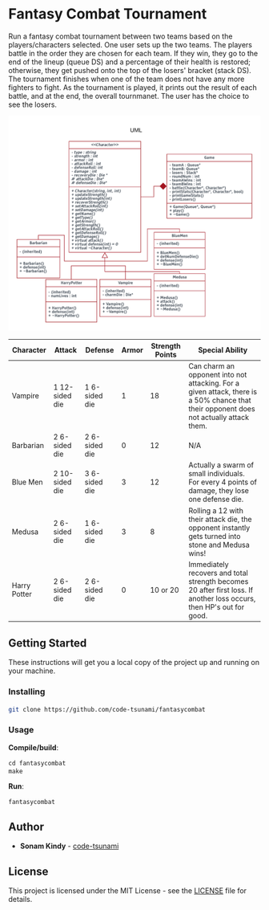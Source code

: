 # Fantasy Combat Tournament

Run a fantasy combat tournament between two teams based on the players/characters selected. One user sets up the two teams. The players battle in the order they are chosen for each team. If they win, they go to the end of the lineup (queue DS) and a percentage of their health is restored; otherwise, they get pushed onto the top of the losers' bracket (stack DS). The tournament finishes when one of the team does not have any more fighters to fight. As the tournament is played, it prints out the result of each battle, and at the end, the overall tournmanet. The user has the choice to see the losers. 

![](UML.png?)

| Character		| Attack		| Defense		| Armor			| Strength Points 	| Special Ability 	|
| ------------- | ------------- | ------------- | ------------- | ----------------- | ----------------- |
| Vampire		| 1 12-sided die| 1 6-sided die | 1				| 18				| Can charm an opponent into not attacking. For a given attack, there is a 50% chance that their opponent does not actually attack them. |
| Barbarian		| 2 6-sided die	| 2 6-sided die | 0				| 12				| N/A  				|
| Blue Men		| 2 10-sided die| 3 6-sided die | 3				| 12				| Actually a swarm of small individuals. For every 4 points of damage, they lose one defense die. |
| Medusa		| 2 6-sided die | 1 6-sided die | 3				| 8					| Rolling a 12 with their attack die, the opponent instantly gets turned into stone and Medusa wins!  |
| Harry Potter	| 2 6-sided die | 2 6-sided die | 0				| 10 or 20			| Immediately recovers and total strength becomes 20 after first loss. If another loss occurs, then HP's out for good.  |

## Getting Started

These instructions will get you a local copy of the project up and running on your machine.

### Installing
```sh
git clone https://github.com/code-tsunami/fantasycombat
```

### Usage

**Compile/build**:
```
cd fantasycombat
make
```

**Run**:
```sh
fantasycombat
```

## Author

* **Sonam Kindy** - [code-tsunami](https://github.com/code-tsunami)

## License

This project is licensed under the MIT License - see the [LICENSE](LICENSE) file for details.
